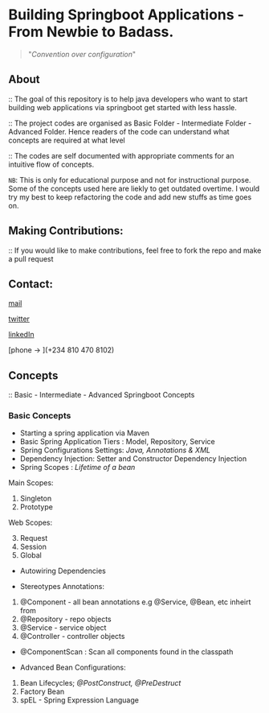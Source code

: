 # Building Springboot Applications - From Newbie to Badass.

> "_Convention over configuration_"


## About

:: The goal of this repository is to help java developers who want to start building web applications via springboot get started with less hassle.

:: The project codes are organised as Basic Folder - Intermediate Folder - Advanced Folder. Hence readers of the code can understand what concepts are required at what level

:: The codes are self documented with appropriate comments for an intuitive flow of concepts. 

`NB`: This is only for educational purpose and not for instructional purpose. Some of the concepts used here are liekly to get outdated overtime. I would try my best to keep refactoring the code and add new stuffs as time goes on.

## Making Contributions:
:: If you would like to make contributions, feel free to fork the repo and make a pull request

## Contact:
[mail](patrickojunde@gmail.com)

[twitter](https://twitter.com/patrickojunde)

[linkedIn](https://www.linkedin.com/in/patrickojunde/)

[phone -> ](+234 810 470 8102)



## Concepts

:: Basic - Intermediate - Advanced Springboot Concepts

### Basic Concepts
 - Starting a spring application via Maven 
 - Basic Spring Application Tiers : Model, Repository, Service
 - Spring Configurations Settings: _Java, Annotations & XML_
 - Dependency Injection: Setter and Constructor Dependency Injection
 - Spring Scopes : _Lifetime of  a bean_
 
 
 Main Scopes:
 
  1. Singleton
  2. Prototype
  
  Web Scopes:
  
  3. Request
  4. Session
  5. Global
  
 - Autowiring Dependencies 
 
 - Stereotypes Annotations:
  1. @Component - all bean annotations e.g @Service, @Bean, etc inheirt from
  2. @Repository - repo objects
  3. @Service - service object
  4. @Controller - controller objects
  
 - @ComponentScan : Scan all components found in the classpath
 
- Advanced Bean Configurations:
 1. Bean Lifecycles; _@PostConstruct, @PreDestruct_
 2. Factory Bean
 2. spEL - Spring Expression Language
 
